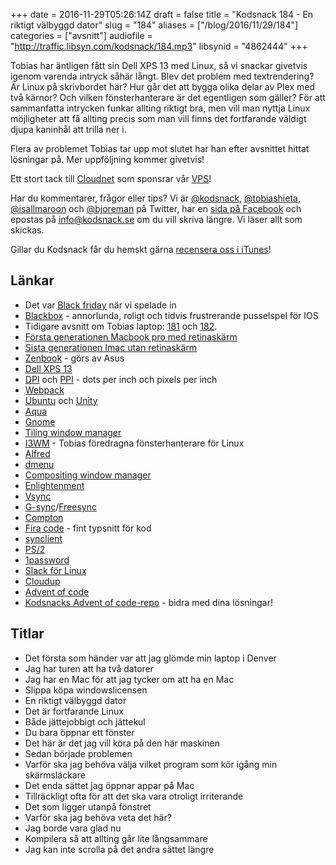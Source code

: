 +++
date = 2016-11-29T05:26:14Z
draft = false
title = "Kodsnack 184 - En riktigt välbyggd dator"
slug = "184"
aliases = ["/blog/2016/11/29/184"]
categories = ["avsnitt"]
audiofile = "http://traffic.libsyn.com/kodsnack/184.mp3"
libsynid = "4862444"
+++

Tobias har äntligen fått sin Dell XPS 13 med Linux, så vi snackar givetvis igenom varenda intryck såhär långt. Blev det problem med textrendering? Är Linux på skrivbordet här? Hur går det att bygga olika delar av Plex med två kärnor? Och vilken fönsterhanterare är det egentligen som gäller? För att sammanfatta intrycken funkar allting riktigt bra, men vill man nyttja Linux möjligheter att få allting precis som man vill finns det fortfarande väldigt djupa kaninhål att trilla ner i.

Flera av problemet Tobias tar upp mot slutet har han efter avsnittet hittat lösningar på. Mer uppföljning kommer givetvis!

Ett stort tack till [Cloudnet](http://www.cloudnet.se) som sponsrar vår [VPS](http://en.wikipedia.org/wiki/Virtual_private_server)!

Har du kommentarer, frågor eller tips? Vi är [@kodsnack](https://www.twitter.com/kodsnack), [@tobiashieta](https://www.twitter.com/tobiashieta), [@isallmaroon](https://www.twitter.com/isallmaroon) och [@bjoreman](https://www.twitter.com/bjoreman) på Twitter, har en [sida på Facebook](https://www.facebook.com/kodsnack) och epostas på [info@kodsnack.se](mailto:info@kodsnack.se) om du vill skriva längre. Vi läser allt som skickas.

Gillar du Kodsnack får du hemskt gärna [recensera oss i iTunes](http://itunes.apple.com/se/podcast/kodsnack/id561631498?l=en)!

## Länkar ##
* Det var [Black friday](https://en.wikipedia.org/wiki/Black_Friday_%28shopping%29) när vi spelade in
* [Blackbox](http://blackboxpuzzles.com/) - annorlunda, roligt och tidvis frustrerande pusselspel för IOS
* Tidigare avsnitt om Tobias laptop: [181](http://kodsnack.se/181/) och [182](http://kodsnack.se/182/).
* [Första generationen Macbook pro med retinaskärm](https://en.wikipedia.org/wiki/MacBook_Pro#Third_generation_.28Retina.29)
* [Sista generationen Imac utan retinaskärm](https://support.apple.com/kb/sp688?locale=sv_SE)
* [Zenbook](http://www.asus.com/zenbook/global/index.html) - görs av Asus
* [Dell XPS 13](http://www.theverge.com/2015/2/13/8030821/dell-xps-13-laptop-ultrabook-review)
* [DPI](https://en.wikipedia.org/wiki/Dots_per_inch) och [PPI](https://en.wikipedia.org/wiki/Pixel_density) - dots per inch och pixels per inch
* [Webpack](https://webpack.github.io/)
* [Ubuntu](https://en.wikipedia.org/wiki/Ubuntu_%28operating_system%29) och [Unity](https://en.wikipedia.org/wiki/Unity_%28user_interface%29)
* [Aqua](https://en.wikipedia.org/wiki/Aqua_%28user_interface%29)
* [Gnome](https://en.wikipedia.org/wiki/GNOME)
* [Tiling window manager](https://en.wikipedia.org/wiki/Tiling_window_manager)
* [I3WM](https://i3wm.org/) - Tobias föredragna fönsterhanterare för Linux
* [Alfred](https://www.alfredapp.com/)
* [dmenu](https://wiki.archlinux.org/index.php/dmenu)
* [Compositing window manager](https://en.wikipedia.org/wiki/Compositing_window_manager)
* [Enlightenment](https://en.wikipedia.org/wiki/Enlightenment_%28software%29)
* [Vsync](https://en.wikipedia.org/wiki/Analog_television#Vertical_synchronization)
* [G-sync](https://en.wikipedia.org/wiki/Nvidia_G-Sync)/[Freesync](https://en.wikipedia.org/wiki/FreeSync)
* [Compton](https://github.com/chjj/compton)
* [Fira code](https://github.com/tonsky/FiraCode) - fint typsnitt för kod
* [synclient](http://linuxcommand.org/man_pages/synclient1.html)
* [PS/2](https://en.wikipedia.org/wiki/PS/2_port)
* [1password](https://1password.com/)
* [Slack för Linux](https://slack.com/downloads/linux)
* [Cloudup](https://cloudup.com/)
* [Advent of code](http://www.adventofcode.com)
* [Kodsnacks Advent of code-repo](https://github.com/kodsnack/advent_of_code_2016) - bidra med dina lösningar!

## Titlar ##
* Det första som händer var att jag glömde min laptop i Denver
* Jag har turen att ha två datorer
* Jag har en Mac för att jag tycker om att ha en Mac
* Slippa köpa windowslicensen
* En riktigt välbyggd dator
* Det är fortfarande Linux
* Både jättejobbigt och jättekul
* Du bara öppnar ett fönster
* Det här är det jag vill köra på den här maskinen
* Sedan började problemen
* Varför ska jag behöva välja vilket program som kör igång min skärmsläckare
* Det enda sättet jag öppnar appar på Mac
* Tillräckligt ofta för att det ska vara otroligt irriterande
* Det som ligger utanpå fönstret
* Varför ska jag behöva veta det här?
* Jag borde vara glad nu
* Kompilera så att allting går lite långsammare
* Jag kan inte scrolla på det andra sättet längre